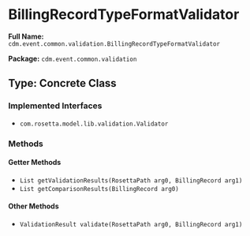 # BillingRecordTypeFormatValidator

**Full Name:** `cdm.event.common.validation.BillingRecordTypeFormatValidator`

**Package:** `cdm.event.common.validation`

## Type: Concrete Class

### Implemented Interfaces

- `com.rosetta.model.lib.validation.Validator`

### Methods

#### Getter Methods

- `List getValidationResults(RosettaPath arg0, BillingRecord arg1)`
- `List getComparisonResults(BillingRecord arg0)`

#### Other Methods

- `ValidationResult validate(RosettaPath arg0, BillingRecord arg1)`

